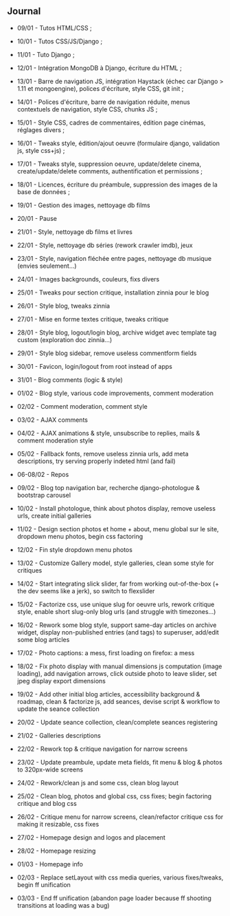 ## Journal

* 09/01 - Tutos HTML/CSS ;
* 10/01 - Tutos CSS/JS/Django ;
* 11/01 - Tuto Django ;
* 12/01 - Intégration MongoDB à Django, écriture du HTML ;
* 13/01 - Barre de navigation JS, intégration Haystack (échec car Django > 1.11 et mongoengine), polices d'écriture, style CSS, git init ;
* 14/01 - Polices d'écriture, barre de navigation réduite, menus contextuels de navigation, style CSS, chunks JS ;

* 15/01 - Style CSS, cadres de commentaires, édition page cinémas, réglages divers ;
* 16/01 - Tweaks style, édition/ajout oeuvre (formulaire django, validation js, style css+js) ;
* 17/01 - Tweaks style, suppression oeuvre, update/delete cinema, create/update/delete comments, authentification et permissions ;
* 18/01 - Licences, écriture du préambule, suppression des images de la base de données ;
* 19/01 - Gestion des images, nettoyage db films
* 20/01 - Pause
* 21/01 - Style, nettoyage db films et livres

* 22/01 - Style, nettoyage db séries (rework crawler imdb), jeux
* 23/01 - Style, navigation fléchée entre pages, nettoyage db musique (envies seulement...)
* 24/01 - Images backgrounds, couleurs, fixs divers
* 25/01 - Tweaks pour section critique, installation zinnia pour le blog
* 26/01 - Style blog, tweaks zinnia
* 27/01 - Mise en forme textes critique, tweaks critique
* 28/01 - Style blog, logout/login blog, archive widget avec template tag custom (exploration doc zinnia...)

* 29/01 - Style blog sidebar, remove useless commentform fields
* 30/01 - Favicon, login/logout from root instead of apps
* 31/01 - Blog comments (logic & style)
* 01/02 - Blog style, various code improvements, comment moderation
* 02/02 - Comment moderation, comment style
* 03/02 - AJAX comments
* 04/02 - AJAX animations & style, unsubscribe to replies, mails & comment moderation style

* 05/02 - Fallback fonts, remove useless zinnia urls, add meta descriptions, try serving properly indeted html (and fail)
* 06-08/02 - Repos
* 09/02 - Blog top navigation bar, recherche django-photologue & bootstrap carousel
* 10/02 - Install photologue, think about photos display, remove useless urls, create initial galleries
* 11/02 - Design section photos et home + about, menu global sur le site, dropdown menu photos, begin css factoring

* 12/02 - Fin style dropdown menu photos
* 13/02 - Customize Gallery model, style galleries, clean some style for critiques
* 14/02 - Start integrating slick slider, far from working out-of-the-box (+ the dev seems like a jerk), so switch to flexslider
* 15/02 - Factorize css, use unique slug for oeuvre urls, rework critique style, enable short slug-only blog urls (and struggle with timezones...)
* 16/02 - Rework some blog style, support same-day articles on archive widget, display non-published entries (and tags) to superuser, add/edit some blog articles
* 17/02 - Photo captions: a mess, first loading on firefox: a mess
* 18/02 - Fix photo display with manual dimensions js computation (image loading), add navigation arrows, click outside photo to leave slider, set jpeg display export dimensions

* 19/02 - Add other initial blog articles, accessibility background & roadmap, clean & factorize js, add seances, devise script & workflow to update the seance collection
* 20/02 - Update seance collection, clean/complete seances registering
* 21/02 - Galleries descriptions
* 22/02 - Rework top & critique navigation for narrow screens
* 23/02 - Update preambule, update meta fields, fit menu & blog & photos to 320px-wide screens
* 24/02 - Rework/clean js and some css, clean blog layout
* 25/02 - Clean blog, photos and global css, css fixes; begin factoring critique and blog css

* 26/02 - Critique menu for narrow screens, clean/refactor critique css for making it resizable, css fixes
* 27/02 - Homepage design and logos and placement
* 28/02 - Homepage resizing
* 01/03 - Homepage info
* 02/03 - Replace setLayout with css media queries, various fixes/tweaks, begin ff unification
* 03/03 - End ff unification (abandon page loader because ff shooting transitions at loading was a bug)
